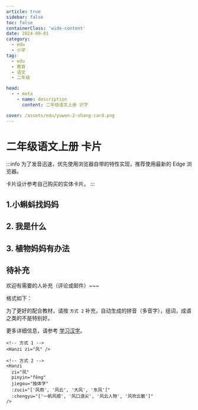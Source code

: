 ```yaml
---
article: true
sidebar: false
toc: false
containerClass: 'wide-content'
date: 2024-09-01
category:
  - edu
  - 小学
tag:
  - edu
  - 教育
  - 语文
  - 二年级

head:
  - - meta
    - name: description
      content: 二年级语文上册 识字

cover: /assets/edu/yuwen-2-shang-card.png
---
```


# 二年级语文上册 卡片

:::info
为了发音迅速，优先使用浏览器自带的特性实现，推荐使用最新的 Edge 浏览器。

卡片设计参考自己购买的实体卡片。
:::

## 1.小蝌蚪找妈妈

<HanziCard zi="找" :zuci="['查找', '寻找', '找一找']" />
<HanziCard zi="两" :zuci="['两个', '两天', '两人']" />
<HanziCard zi="哪" pinyin="nǎ" :zuci="['哪里', '哪些', '哪个']" />
<HanziCard zi="宽" :zuci="['宽大', '宽广', '宽阔']" />
<HanziCard zi="顶" :zuci="['山顶', '顶点', '顶尖', '顶端']" />
<HanziCard zi="眼" :zuci="['眼光', '眼泪', '天眼']" />
<HanziCard zi="睛" :zuci="['眼睛', '目不转睛']" />
<HanziCard zi="肚" pinyin="dù" :zuci="['肚子', '肚皮']" />
<HanziCard zi="皮" :zuci="['皮毛', '皮肤', '皮包']" />
<HanziCard zi="跳" :zuci="['跳远', '跳高', '跳跃']" />

<HanziCard zi="塘" :zuci="['池塘', '水塘', '鱼塘', '荷塘']" />
<HanziCard zi="脑" :zuci="['大脑', '脑门']" />
<HanziCard zi="袋" :zuci="['口袋', '衣袋', '袋子', '袋鼠']" />
<HanziCard zi="灰" :zuci="['灰色', '灰尘']" />
<HanziCard zi="哇" :zuci="['好哇', '走哇']" />
<HanziCard zi="教" pinyin="jiāo" :zuci="['教书', '教课']" />
<HanziCard zi="教" pinyin="jiào" :zuci="['教导', '教育']" />
<HanziCard zi="捕" :zuci="['捕捉', '捕食']" />
<HanziCard zi="迎" :zuci="['欢迎', '迎接', '迎风', '迎面']" />
<HanziCard zi="阿" pinyin="ā" :zuci="['阿姐', '阿妹']" />
<HanziCard zi="姨" :zuci="['阿姨', '小姨']" />
<HanziCard zi="龟" pinyin="guī" :zuci="['乌龟', '龟甲']" />
<HanziCard zi="披" :zuci="['披风', '披着']" />
<HanziCard zi="鼓" :zuci="['鼓动', '打鼓', '鼓励']" />

## 2. 我是什么

<HanziCard zi="变" :zuci="['变化', '改变', '变换', '变成']" />
<HanziCard zi="极" :zuci="['极小', '极好', '南极', '北极']" />
<HanziCard zi="傍" :zuci="['傍晚']" />
<HanziCard zi="海" :zuci="['大海', '海浪', '海水']" />
<HanziCard zi="洋" :zuci="['海洋', '洋流', '太平洋']" />
<HanziCard zi="作" :zuci="['作为', '工作', '看作']" />
<HanziCard zi="坏" :zuci="['坏人', '坏蛋', '好坏', '坏事', '破坏']" />
<HanziCard pinyin="gěi" zi="给" :zuci="['交给', '送给']" />
<HanziCard zi="带" :zuci="['带来', '带走', '海带', '皮带']" />

<HanziCard zi="晒" :zuci="['日晒', '晒太阳', '晒干', '晾干']" />
<HanziCard zi="越" :zuci="['越界', '超越']" />
<HanziCard zi="滴" :zuci="['水滴', '点滴']" />
<HanziCard zi="溪" :zuci="['小溪', '溪水']" />
<HanziCard zi="奔" pinyin="bēn" :zuci="['奔跑', '奔驰', '狂奔']" />
<HanziCard zi="淹" :zuci="['淹没', '淹水']" />
<HanziCard zi="没" pinyin="mò" :zuci="['沉没', '没收', '埋没']" />
<HanziCard zi="冲" pinyin="chōng" :zuci="['冲洗', '冲刷', '冲毁']" />
<HanziCard zi="毁" :zuci="['毁坏', '毁灭']" />
<HanziCard zi="屋" :zuci="['屋子', '房屋']" />
<HanziCard zi="灾" :zuci="['灾难', '火灾', '天灾']" />
<HanziCard zi="种" pinyin="zhǒng" :zuci="['种子', '各种']" />
<HanziCard zi="猜" :zuci="['猜测', '猜谜']" />

## 3. 植物妈妈有办法

<HanziCard zi="法" :zuci="['办法', '方法', '法律']" />
<HanziCard zi="如" :zuci="['假如', '如果', '比如']" />
<HanziCard zi="已" :zuci="['已经', '已知']" />
<HanziCard zi="经" :zuci="['经常', '经典', '经过', '经历']" :chengyu="['久经风霜', '经久不衰']" />
<HanziCard zi="它" :zuci="['它们', '它的']" />
<HanziCard zi="娃" :zuci="['娃娃', '女娃']" />
<HanziCard zi="毛" :zuci="['羊毛', '毛衣', '皮毛']" />
<HanziCard zi="更" pinyin="gèng" :zuci="['更加', '更好']" />
<HanziCard zi="知" :zuci="['知晓', '知识', '知道']" />
<HanziCard zi="识" :zuci="['认识', '识字', '识别']" />

<HanziCard zi="植" :zuci="['植物', '种植', '植树']" />
<HanziCard zi="为" pinyin="wéi" :zuci="['作为', '成为']" />
<HanziCard zi="为" pinyin="wèi" :zuci="['因为']" />
<HanziCard zi="旅" :zuci="['旅游', '旅行']" />
<HanziCard zi="备" :zuci="['准备', '备份', '戒备']" />
<HanziCard zi="纷" :zuci="['纷纷', '缤纷']" />
<HanziCard zi="刺" pinyin="cì" :zuci="['冲刺', '刺耳']" />
<HanziCard zi="底" pinyin="dǐ" :zuci="['底下', '海底']" />
<HanziCard zi="啪" :zuci="['啪啦', '啪嚓']" />
<HanziCard zi="炸" pinyin="zhà" :zuci="['炸弹', '爆炸', '轰炸']" />
<HanziCard zi="离" :zuci="['离开', '离别', '分离']" />
<HanziCard zi="粗" :zuci="['粗心', '粗细']" />
<HanziCard zi="却" :zuci="['忘却', '退却']" />
<HanziCard zi="得" pinyin="dé" :zuci="['得到', '获得']" />

## 待补充 <Badge text="待补充" type="tip" />

欢迎有需要的人补充（评论或邮件）~~~

格式如下：

为了更好的配合教材，请按 `方式 2` 补充，自动生成的拼音（多音字），组词，成语之类的不是特别好。

更多详细信息，请参考 [学习汉字](./learn-hanzi.md)。

```vue
<!-- 方式 1 -->
<Hanzi zi="风" />

<!-- 方式 2 -->
<Hanzi
  zi="风"
  pinyin="fēng"
  jiegou="独体字"
  :zuci="['风雨', '风云', '大风', '东风']"
  :chengyu="['一帆风顺', '风口浪尖', '风云人物', '风吹云散']"
/>
```
